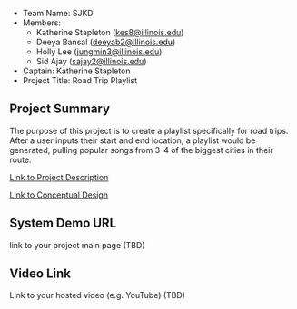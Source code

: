 - Team Name: SJKD 
- Members:
   -  Katherine Stapleton (kes8@illinois.edu)
   -  Deeya Bansal (deeyab2@illinois.edu)
   -  Holly Lee (jungmin3@illinois.edu)
   -  Sid Ajay (sajay2@illinois.edu)
- Captain: Katherine Stapleton
- Project Title: Road Trip Playlist

## Project Summary

The purpose of this project is to create a playlist specifically for road trips. After a user inputs their start and end location, a playlist would be generated, pulling popular songs from 3-4 of the biggest cities in their route.

[Link to Project Description](https://github.com/uiuc-fa21-cs411/sjkd/blob/main/ProjectDescription.md)

[Link to Conceptual Design](https://github.com/uiuc-fa21-cs411/sjkd/blob/main/ConceptualDesign.md)

## System Demo URL

link to your project main page (TBD)

## Video Link

Link to your hosted video (e.g. YouTube) (TBD)
